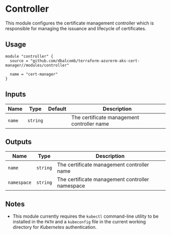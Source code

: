 # Controller

This module configures the certificate management controller which is
responsible for managing the issuance and lifecycle of certificates.

## Usage

```hcl
module "controller" {
  source = "github.com/dbalcomb/terraform-azurerm-aks-cert-manager//modules/controller"

  name = "cert-manager"
}
```

## Inputs

| Name   | Type     | Default | Description                                |
| ------ | -------- | ------- | ------------------------------------------ |
| `name` | `string` |         | The certificate management controller name |

## Outputs

| Name        | Type     | Description                                     |
| ----------- | -------- | ----------------------------------------------- |
| `name`      | `string` | The certificate management controller name      |
| `namespace` | `string` | The certificate management controller namespace |

## Notes

- This module currently requires the `kubectl` command-line utility to be
  installed in the `PATH` and a `kubeconfig` file in the current working
  directory for *Kubernetes* authentication.

